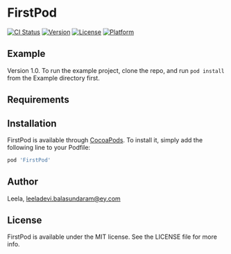 # FirstPod

[![CI Status](https://img.shields.io/travis/Leela/FirstPod.svg?style=flat)](https://travis-ci.org/Leela/FirstPod)
[![Version](https://img.shields.io/cocoapods/v/FirstPod.svg?style=flat)](https://cocoapods.org/pods/FirstPod)
[![License](https://img.shields.io/cocoapods/l/FirstPod.svg?style=flat)](https://cocoapods.org/pods/FirstPod)
[![Platform](https://img.shields.io/cocoapods/p/FirstPod.svg?style=flat)](https://cocoapods.org/pods/FirstPod)

## Example

Version 1.0. To run the example project, clone the repo, and run `pod install` from the Example directory first.

## Requirements

## Installation

FirstPod is available through [CocoaPods](https://cocoapods.org). To install
it, simply add the following line to your Podfile:

```ruby
pod 'FirstPod'
```

## Author

Leela, leeladevi.balasundaram@ey.com

## License

FirstPod is available under the MIT license. See the LICENSE file for more info.
